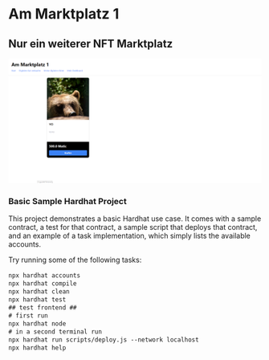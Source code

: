 # Am Marktplatz 1

## Nur ein weiterer NFT Marktplatz

![Screenshot1](shots/sneakp1.png)

### Basic Sample Hardhat Project

This project demonstrates a basic Hardhat use case. It comes with a sample contract, a test for that contract, a sample script that deploys that contract, and an example of a task implementation, which simply lists the available accounts.

Try running some of the following tasks:

```shell
npx hardhat accounts
npx hardhat compile
npx hardhat clean
npx hardhat test
## test frontend ##
# first run
npx hardhat node
# in a second terminal run
npx hardhat run scripts/deploy.js --network localhost
npx hardhat help
```
